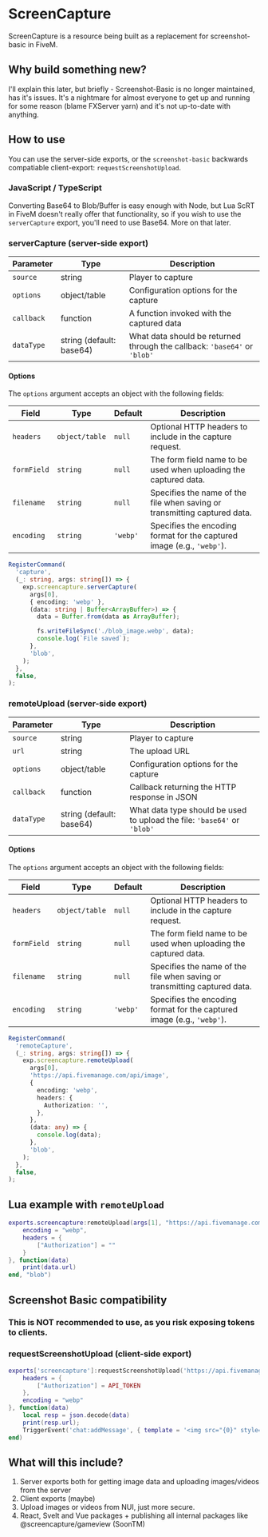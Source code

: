 # ScreenCapture

ScreenCapture is a resource being built as a replacement for screenshot-basic in FiveM.

## Why build something new?

I'll explain this later, but briefly - Screenshot-Basic is no longer maintained, has it's issues. It's a nightmare for almost everyone to get up and running for some reason (blame FXServer yarn) and it's not up-to-date with anything.

## How to use

You can use the server-side exports, or the `screenshot-basic` backwards compatiable client-export: `requestScreenshotUpload`.

### JavaScript / TypeScript

Converting Base64 to Blob/Buffer is easy enough with Node, but Lua ScRT in FiveM doesn't really offer that functionality, so if you wish to use the `serverCapture` export, you'll need to use Base64. More on that later.

### serverCapture (server-side export)

| Parameter  | Type                     | Description                                                               |
| ---------- | ------------------------ | ------------------------------------------------------------------------- |
| `source`   | string                   | Player to capture                                                         |
| `options`  | object/table             | Configuration options for the capture                                     |
| `callback` | function                 | A function invoked with the captured data                                 |
| `dataType` | string (default: base64) | What data should be returned through the callback: `'base64'` or `'blob'` |

#### Options

The `options` argument accepts an object with the following fields:

| Field       | Type           | Default  | Description                                                               |
| ----------- | -------------- | -------- | ------------------------------------------------------------------------- |
| `headers`   | `object/table` | `null`   | Optional HTTP headers to include in the capture request.                  |
| `formField` | `string`       | `null`   | The form field name to be used when uploading the captured data.          |
| `filename`  | `string`       | `null`   | Specifies the name of the file when saving or transmitting captured data. |
| `encoding`  | `string`       | `'webp'` | Specifies the encoding format for the captured image (e.g., `'webp'`).    |

```ts
RegisterCommand(
  'capture',
  (_: string, args: string[]) => {
    exp.screencapture.serverCapture(
      args[0],
      { encoding: 'webp' },
      (data: string | Buffer<ArrayBuffer>) => {
        data = Buffer.from(data as ArrayBuffer);

        fs.writeFileSync('./blob_image.webp', data);
        console.log(`File saved`);
      },
      'blob',
    );
  },
  false,
);
```

### remoteUpload (server-side export)

| Parameter  | Type                     | Description                                                              |
| ---------- | ------------------------ | ------------------------------------------------------------------------ |
| `source`   | string                   | Player to capture                                                        |
| `url`      | string                   | The upload URL                                                           |
| `options`  | object/table             | Configuration options for the capture                                    |
| `callback` | function                 | Callback returning the HTTP response in JSON                             |
| `dataType` | string (default: base64) | What data type should be used to upload the file: `'base64'` or `'blob'` |

#### Options

The `options` argument accepts an object with the following fields:

| Field       | Type           | Default  | Description                                                               |
| ----------- | -------------- | -------- | ------------------------------------------------------------------------- |
| `headers`   | `object/table` | `null`   | Optional HTTP headers to include in the capture request.                  |
| `formField` | `string`       | `null`   | The form field name to be used when uploading the captured data.          |
| `filename`  | `string`       | `null`   | Specifies the name of the file when saving or transmitting captured data. |
| `encoding`  | `string`       | `'webp'` | Specifies the encoding format for the captured image (e.g., `'webp'`).    |

```ts
RegisterCommand(
  'remoteCapture',
  (_: string, args: string[]) => {
    exp.screencapture.remoteUpload(
      args[0],
      'https://api.fivemanage.com/api/image',
      {
        encoding: 'webp',
        headers: {
          Authorization: '',
        },
      },
      (data: any) => {
        console.log(data);
      },
      'blob',
    );
  },
  false,
);
```

## Lua example with `remoteUpload`

```lua
exports.screencapture:remoteUpload(args[1], "https://api.fivemanage.com/api/image", {
    encoding = "webp",
    headers = {
        ["Authorization"] = ""
    }
}, function(data)
    print(data.url)
end, "blob")
```

## Screenshot Basic compatibility

### This is NOT recommended to use, as you risk exposing tokens to clients.

### requestScreenshotUpload (client-side export)

```lua
exports['screencapture']:requestScreenshotUpload('https://api.fivemanage.com/api/image', 'file', {
    headers = {
        ["Authorization"] = API_TOKEN
    },
    encoding = "webp"
}, function(data)
    local resp = json.decode(data)
    print(resp.url);
    TriggerEvent('chat:addMessage', { template = '<img src="{0}" style="max-width: 300px;" />', args = { resp.url } })
end)
```

## What will this include?

1. Server exports both for getting image data and uploading images/videos from the server
2. Client exports (maybe)
3. Upload images or videos from NUI, just more secure.
4. React, Svelt and Vue packages + publishing all internal packages like @screencapture/gameview (SoonTM)
